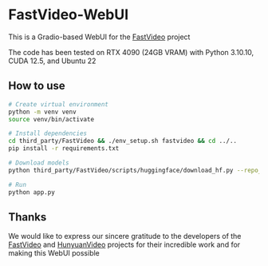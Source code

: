 # FastVideo-WebUI

This is a Gradio-based WebUI for the [FastVideo](https://github.com/hao-ai-lab/FastVideo) project

The code has been tested on RTX 4090 (24GB VRAM) with Python 3.10.10, CUDA 12.5, and Ubuntu 22

## How to use

```bash
# Create virtual environment
python -m venv venv
source venv/bin/activate

# Install dependencies
cd third_party/FastVideo && ./env_setup.sh fastvideo && cd ../..
pip install -r requirements.txt

# Download models
python third_party/FastVideo/scripts/huggingface/download_hf.py --repo_id=FastVideo/FastHunyuan-diffusers --local_dir=data/FastHunyuan-diffusers --repo_type=model

# Run
python app.py
```

## Thanks

We would like to express our sincere gratitude to the developers of the [FastVideo](https://github.com/hao-ai-lab/FastVideo) and [HunyuanVideo](https://github.com/Tencent/HunyuanVideo) projects for their incredible work and for making this WebUI possible
